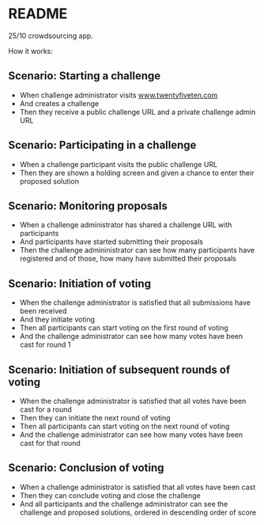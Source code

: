 # README

25/10 crowdsourcing app.

How it works:

## Scenario: Starting a challenge

- When challenge administrator visits www.twentyfiveten.com
- And creates a challenge
- Then they receive a public challenge URL and a private challenge admin URL

## Scenario: Participating in a challenge

- When a challenge participant visits the public challenge URL
- Then they are shown a holding screen and given a chance to enter their proposed solution

## Scenario: Monitoring proposals

- When a challenge administrator has shared a challenge URL with participants
- And participants have started submitting their proposals
- Then the challenge admininistrator can see how many participants have registered and of those, how many have submitted their proposals

## Scenario: Initiation of voting

- When the challenge administrator is satisfied that all submissions have been received
- And they initiate voting
- Then all participants can start voting on the first round of voting
- And the challenge administrator can see how many votes have been cast for round 1

## Scenario: Initiation of subsequent rounds of voting

- When the challenge administrator is satisfied that all votes have been cast for a round
- Then they can initiate the next round of voting
- Then all participants can start voting on the next round of voting
- And the challenge administrator can see how many votes have been cast for that round

## Scenario: Conclusion of voting

- When a challenge administrator is satisfied that all votes have been cast
- Then they can conclude voting and close the challenge
- And all participants and the challenge administrator can see the challenge and proposed solutions, ordered in descending order of score
